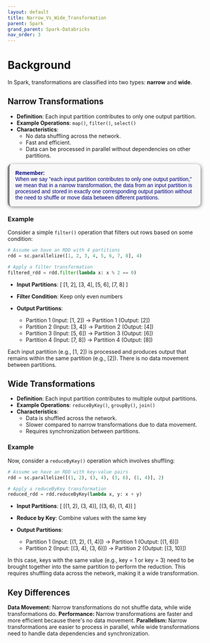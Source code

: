 ```yaml
---
layout: default
title: Narrow_Vs_Wide_Transformation
parent: Spark
grand_parent: Spark-Databricks
nav_order: 3
---
```


# Background
In Spark, transformations are classified into two types: **narrow** and **wide**.

## Narrow Transformations
- **Definition**: Each input partition contributes to only one output partition.
- **Example Operations**: `map()`, `filter()`, `select()`
- **Characteristics**:
  - No data shuffling across the network.
  - Fast and efficient.
  - Data can be processed in parallel without dependencies on other partitions.

<p style="color: navy; font-family: 'Trebuchet MS', Helvetica, sans-serif; background-color: #f8f8f8; padding: 15px; border-left: 5px solid grey; border-radius: 10px; box-shadow: 2px 2px 10px grey;">
<strong>Remember:</strong><br>
When we say "each input partition contributes to only one output partition," we mean that in a narrow transformation, the data from an input partition is processed and stored in exactly one corresponding output partition without the need to shuffle or move data between different partitions.
</p>

### Example
Consider a simple `filter()` operation that filters out rows based on some condition:

```python
# Assume we have an RDD with 4 partitions
rdd = sc.parallelize([1, 2, 3, 4, 5, 6, 7, 8], 4)

# Apply a filter transformation
filtered_rdd = rdd.filter(lambda x: x % 2 == 0)
```

- **Input Partitions**: [ [1, 2], [3, 4], [5, 6], [7, 8] ]
- **Filter Condition**: Keep only even numbers

- **Output Partitions**:
  - Partition 1 (Input: [1, 2]) → Partition 1 (Output: [2])
  - Partition 2 (Input: [3, 4]) → Partition 2 (Output: [4])
  - Partition 3 (Input: [5, 6]) → Partition 3 (Output: [6])
  - Partition 4 (Input: [7, 8]) → Partition 4 (Output: [8])

Each input partition (e.g., [1, 2]) is processed and produces output that remains within the same partition (e.g., [2]). There is no data movement between partitions.



## Wide Transformations
- **Definition**: Each input partition contributes to multiple output partitions.
- **Example Operations**: `reduceByKey()`, `groupBy()`, `join()`
- **Characteristics**:
  - Data is shuffled across the network.
  - Slower compared to narrow transformations due to data movement.
  - Requires synchronization between partitions.

### Example
Now, consider a `reduceByKey()` operation which involves shuffling:

```python
# Assume we have an RDD with key-value pairs
rdd = sc.parallelize([(1, 2), (3, 4), (3, 6), (1, 4)], 2)

# Apply a reduceByKey transformation
reduced_rdd = rdd.reduceByKey(lambda x, y: x + y)
```

- **Input Partitions**: [ [(1, 2), (3, 4)], [(3, 6), (1, 4)] ]

- **Reduce by Key**: Combine values with the same key

- **Output Partitions**:
  - Partition 1 (Input: [(1, 2), (1, 4)]) → Partition 1 (Output: [(1, 6)])
  - Partition 2 (Input: [(3, 4), (3, 6)]) → Partition 2 (Output: [(3, 10)])

In this case, keys with the same value (e.g., key = 1 or key = 3) need to be brought together into the same partition to perform the reduction. This requires shuffling data across the network, making it a wide transformation.


## Key Differences
**Data Movement:** Narrow transformations do not shuffle data, while wide transformations do.
**Performance:** Narrow transformations are faster and more efficient because there's no data movement.
**Parallelism:** Narrow transformations are easier to process in parallel, while wide transformations need to handle data dependencies and synchronization.